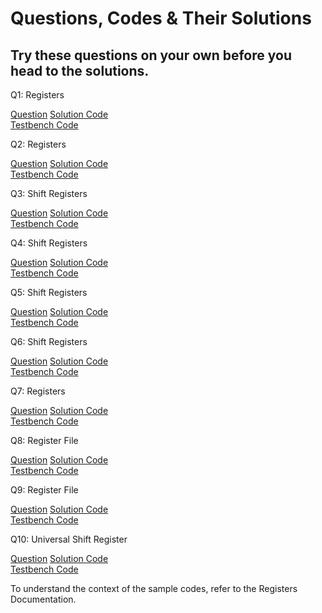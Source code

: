 # Questions, Codes & Their Solutions
## Try these questions on your own before you head to the solutions. 

Q1: Registers

[Question](https://github.com/hwlabnitc/Registers/blob/main/codes/Q1/README.md)
[Solution Code ](https://github.com/hwlabnitc/Registers/blob/main/codes/Q1/register.v)  
[Testbench Code ](https://github.com/hwlabnitc/Registers/blob/main/codes/Q1/register_tb.v)


Q2: Registers

[Question](https://github.com/hwlabnitc/Registers/blob/main/codes/Q2/README.md)
[Solution Code ](https://github.com/hwlabnitc/Registers/blob/main/codes/Q2/registeroperations.v)  
[Testbench Code ](https://github.com/hwlabnitc/Registers/blob/main/codes/Q2/registeroperations_tb.v)


Q3: Shift Registers

[Question](https://github.com/hwlabnitc/Registers/blob/main/codes/Q3/README.md)
[Solution Code ](https://github.com/hwlabnitc/Registers/blob/main/codes/Q3/shiftregister_SISO.v)  
[Testbench Code ](https://github.com/hwlabnitc/Registers/blob/main/codes/Q3/shiftregister_SISO_tb.v)


Q4: Shift Registers

[Question](https://github.com/hwlabnitc/Registers/blob/main/codes/Q4/README.md)
[Solution Code](https://github.com/hwlabnitc/Registers/blob/main/codes/Q4/shiftregister_SIPO.v)   
[Testbench Code](https://github.com/hwlabnitc/Registers/blob/main/codes/Q4/shiftregister_SIPO_tb.v)


Q5: Shift Registers

[Question](https://github.com/hwlabnitc/Registers/blob/main/codes/Q5/README.md)
[Solution Code](https://github.com/hwlabnitc/Registers/blob/main/codes/Q5/shiftregister_PISO.v)  
[Testbench Code](https://github.com/hwlabnitc/Registers/blob/main/codes/Q5/shiftregister_PISO_tb.v)


Q6: Shift Registers

[Question](https://github.com/hwlabnitc/Registers/blob/main/codes/Q6/README.md)
[Solution Code](https://github.com/hwlabnitc/Registers/blob/main/codes/Q6/shiftregister_PIPO.v)   
[Testbench Code](https://github.com/hwlabnitc/Registers/blob/main/codes/Q6/shiftregister_PIPO_tb.v)

Q7: Registers

[Question](https://github.com/hwlabnitc/Registers/blob/main/codes/Q7/README.md)
[Solution Code](https://github.com/hwlabnitc/Registers/blob/main/codes/Q7/regnew.v)  
[Testbench Code](https://github.com/hwlabnitc/Registers/blob/main/codes/Q7/regnew_tb.v)


Q8: Register File

[Question](https://github.com/hwlabnitc/Registers/blob/main/codes/Q8/README.md)
[Solution Code](https://github.com/hwlabnitc/Registers/blob/main/codes/Q8/regfile2.v)  
[Testbench Code](https://github.com/hwlabnitc/Registers/blob/main/codes/Q8/regfile2_tb.v)


Q9: Register File

[Question](https://github.com/hwlabnitc/Registers/blob/main/codes/Q9/README.md)
[Solution Code](https://github.com/hwlabnitc/Registers/blob/main/codes/Q9/regfile3.v)  
[Testbench Code](https://github.com/hwlabnitc/Registers/blob/main/codes/Q9/regfile3_tb.v)

Q10: Universal Shift Register

[Question](https://github.com/hwlabnitc/Registers/blob/main/codes/Q10/README.md)
[Solution Code](https://github.com/hwlabnitc/Registers/blob/main/codes/Q10/universal_shift_register.v)  
[Testbench Code](https://github.com/hwlabnitc/Registers/blob/main/codes/Q10/universal_shift_register_tb.v)


To understand the context of the sample codes, refer to the Registers Documentation.